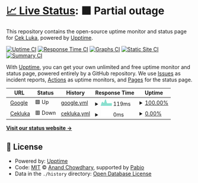 # [📈 Live Status](https://LukaCek.github.io/uptime): <!--live status--> **🟧 Partial outage**

This repository contains the open-source uptime monitor and status page for [Cek Luka](cekluka.com), powered by [Upptime](https://github.com/upptime/upptime).

[![Uptime CI](https://github.com/LukaCek/uptime/workflows/Uptime%20CI/badge.svg)](https://github.com/LukaCek/uptime/actions?query=workflow%3A%22Uptime+CI%22)
[![Response Time CI](https://github.com/LukaCek/uptime/workflows/Response%20Time%20CI/badge.svg)](https://github.com/LukaCek/uptime/actions?query=workflow%3A%22Response+Time+CI%22)
[![Graphs CI](https://github.com/LukaCek/uptime/workflows/Graphs%20CI/badge.svg)](https://github.com/LukaCek/uptime/actions?query=workflow%3A%22Graphs+CI%22)
[![Static Site CI](https://github.com/LukaCek/uptime/workflows/Static%20Site%20CI/badge.svg)](https://github.com/LukaCek/uptime/actions?query=workflow%3A%22Static+Site+CI%22)
[![Summary CI](https://github.com/LukaCek/uptime/workflows/Summary%20CI/badge.svg)](https://github.com/LukaCek/uptime/actions?query=workflow%3A%22Summary+CI%22)

With [Upptime](https://upptime.js.org), you can get your own unlimited and free uptime monitor and status page, powered entirely by a GitHub repository. We use [Issues](https://github.com/LukaCek/uptime/issues) as incident reports, [Actions](https://github.com/LukaCek/uptime/actions) as uptime monitors, and [Pages](https://LukaCek.github.io/uptime) for the status page.

<!--start: status pages-->
<!-- This summary is generated by Upptime (https://github.com/upptime/upptime) -->
<!-- Do not edit this manually, your changes will be overwritten -->
<!-- prettier-ignore -->
| URL | Status | History | Response Time | Uptime |
| --- | ------ | ------- | ------------- | ------ |
| <img alt="" src="https://icons.duckduckgo.com/ip3/www.google.com.ico" height="13"> [Google](https://www.google.com) | 🟩 Up | [google.yml](https://github.com/LukaCek/uptime/commits/HEAD/history/google.yml) | <details><summary><img alt="Response time graph" src="./graphs/google/response-time-week.png" height="20"> 119ms</summary><br><a href="https://LukaCek.github.io/uptime/history/google"><img alt="Response time 113" src="https://img.shields.io/endpoint?url=https%3A%2F%2Fraw.githubusercontent.com%2FLukaCek%2Fuptime%2FHEAD%2Fapi%2Fgoogle%2Fresponse-time.json"></a><br><a href="https://LukaCek.github.io/uptime/history/google"><img alt="24-hour response time 174" src="https://img.shields.io/endpoint?url=https%3A%2F%2Fraw.githubusercontent.com%2FLukaCek%2Fuptime%2FHEAD%2Fapi%2Fgoogle%2Fresponse-time-day.json"></a><br><a href="https://LukaCek.github.io/uptime/history/google"><img alt="7-day response time 119" src="https://img.shields.io/endpoint?url=https%3A%2F%2Fraw.githubusercontent.com%2FLukaCek%2Fuptime%2FHEAD%2Fapi%2Fgoogle%2Fresponse-time-week.json"></a><br><a href="https://LukaCek.github.io/uptime/history/google"><img alt="30-day response time 113" src="https://img.shields.io/endpoint?url=https%3A%2F%2Fraw.githubusercontent.com%2FLukaCek%2Fuptime%2FHEAD%2Fapi%2Fgoogle%2Fresponse-time-month.json"></a><br><a href="https://LukaCek.github.io/uptime/history/google"><img alt="1-year response time 113" src="https://img.shields.io/endpoint?url=https%3A%2F%2Fraw.githubusercontent.com%2FLukaCek%2Fuptime%2FHEAD%2Fapi%2Fgoogle%2Fresponse-time-year.json"></a></details> | <details><summary><a href="https://LukaCek.github.io/uptime/history/google">100.00%</a></summary><a href="https://LukaCek.github.io/uptime/history/google"><img alt="All-time uptime 100.00%" src="https://img.shields.io/endpoint?url=https%3A%2F%2Fraw.githubusercontent.com%2FLukaCek%2Fuptime%2FHEAD%2Fapi%2Fgoogle%2Fuptime.json"></a><br><a href="https://LukaCek.github.io/uptime/history/google"><img alt="24-hour uptime 100.00%" src="https://img.shields.io/endpoint?url=https%3A%2F%2Fraw.githubusercontent.com%2FLukaCek%2Fuptime%2FHEAD%2Fapi%2Fgoogle%2Fuptime-day.json"></a><br><a href="https://LukaCek.github.io/uptime/history/google"><img alt="7-day uptime 100.00%" src="https://img.shields.io/endpoint?url=https%3A%2F%2Fraw.githubusercontent.com%2FLukaCek%2Fuptime%2FHEAD%2Fapi%2Fgoogle%2Fuptime-week.json"></a><br><a href="https://LukaCek.github.io/uptime/history/google"><img alt="30-day uptime 100.00%" src="https://img.shields.io/endpoint?url=https%3A%2F%2Fraw.githubusercontent.com%2FLukaCek%2Fuptime%2FHEAD%2Fapi%2Fgoogle%2Fuptime-month.json"></a><br><a href="https://LukaCek.github.io/uptime/history/google"><img alt="1-year uptime 100.00%" src="https://img.shields.io/endpoint?url=https%3A%2F%2Fraw.githubusercontent.com%2FLukaCek%2Fuptime%2FHEAD%2Fapi%2Fgoogle%2Fuptime-year.json"></a></details>
| <img alt="" src="https://icons.duckduckgo.com/ip3/cekluka.com.ico" height="13"> [Cekluka](https://cekluka.com) | 🟥 Down | [cekluka.yml](https://github.com/LukaCek/uptime/commits/HEAD/history/cekluka.yml) | <details><summary><img alt="Response time graph" src="./graphs/cekluka/response-time-week.png" height="20"> 0ms</summary><br><a href="https://LukaCek.github.io/uptime/history/cekluka"><img alt="Response time 0" src="https://img.shields.io/endpoint?url=https%3A%2F%2Fraw.githubusercontent.com%2FLukaCek%2Fuptime%2FHEAD%2Fapi%2Fcekluka%2Fresponse-time.json"></a><br><a href="https://LukaCek.github.io/uptime/history/cekluka"><img alt="24-hour response time 0" src="https://img.shields.io/endpoint?url=https%3A%2F%2Fraw.githubusercontent.com%2FLukaCek%2Fuptime%2FHEAD%2Fapi%2Fcekluka%2Fresponse-time-day.json"></a><br><a href="https://LukaCek.github.io/uptime/history/cekluka"><img alt="7-day response time 0" src="https://img.shields.io/endpoint?url=https%3A%2F%2Fraw.githubusercontent.com%2FLukaCek%2Fuptime%2FHEAD%2Fapi%2Fcekluka%2Fresponse-time-week.json"></a><br><a href="https://LukaCek.github.io/uptime/history/cekluka"><img alt="30-day response time 0" src="https://img.shields.io/endpoint?url=https%3A%2F%2Fraw.githubusercontent.com%2FLukaCek%2Fuptime%2FHEAD%2Fapi%2Fcekluka%2Fresponse-time-month.json"></a><br><a href="https://LukaCek.github.io/uptime/history/cekluka"><img alt="1-year response time 0" src="https://img.shields.io/endpoint?url=https%3A%2F%2Fraw.githubusercontent.com%2FLukaCek%2Fuptime%2FHEAD%2Fapi%2Fcekluka%2Fresponse-time-year.json"></a></details> | <details><summary><a href="https://LukaCek.github.io/uptime/history/cekluka">0.00%</a></summary><a href="https://LukaCek.github.io/uptime/history/cekluka"><img alt="All-time uptime 0.00%" src="https://img.shields.io/endpoint?url=https%3A%2F%2Fraw.githubusercontent.com%2FLukaCek%2Fuptime%2FHEAD%2Fapi%2Fcekluka%2Fuptime.json"></a><br><a href="https://LukaCek.github.io/uptime/history/cekluka"><img alt="24-hour uptime 0.00%" src="https://img.shields.io/endpoint?url=https%3A%2F%2Fraw.githubusercontent.com%2FLukaCek%2Fuptime%2FHEAD%2Fapi%2Fcekluka%2Fuptime-day.json"></a><br><a href="https://LukaCek.github.io/uptime/history/cekluka"><img alt="7-day uptime 0.00%" src="https://img.shields.io/endpoint?url=https%3A%2F%2Fraw.githubusercontent.com%2FLukaCek%2Fuptime%2FHEAD%2Fapi%2Fcekluka%2Fuptime-week.json"></a><br><a href="https://LukaCek.github.io/uptime/history/cekluka"><img alt="30-day uptime 0.00%" src="https://img.shields.io/endpoint?url=https%3A%2F%2Fraw.githubusercontent.com%2FLukaCek%2Fuptime%2FHEAD%2Fapi%2Fcekluka%2Fuptime-month.json"></a><br><a href="https://LukaCek.github.io/uptime/history/cekluka"><img alt="1-year uptime 0.00%" src="https://img.shields.io/endpoint?url=https%3A%2F%2Fraw.githubusercontent.com%2FLukaCek%2Fuptime%2FHEAD%2Fapi%2Fcekluka%2Fuptime-year.json"></a></details>

<!--end: status pages-->

[**Visit our status website →**](https://LukaCek.github.io/uptime)

## 📄 License

- Powered by: [Upptime](https://github.com/upptime/upptime)
- Code: [MIT](./LICENSE) © [Anand Chowdhary](https://anandchowdhary.com), supported by [Pabio](https://pabio.com)
- Data in the `./history` directory: [Open Database License](https://opendatacommons.org/licenses/odbl/1-0/)
